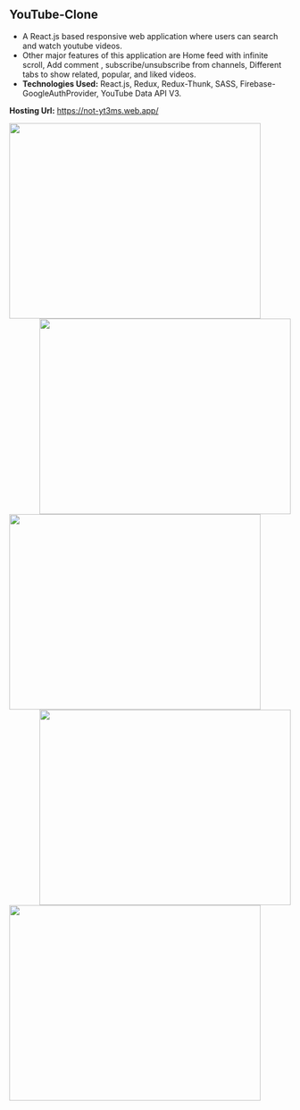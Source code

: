 <h2>YouTube-Clone</h2>

<ul>
  <li> A React.js based responsive web application where users can search and watch youtube videos.</li>
  <li>Other major features of this application are Home feed with infinite scroll, Add comment , subscribe/unsubscribe from channels, Different tabs to show related, popular, and liked videos. </li>
  <li><strong>Technologies Used:</strong> React.js, Redux, Redux-Thunk, SASS, Firebase- GoogleAuthProvider, YouTube Data API V3.
</ul>

<strong>Hosting Url:</strong>  https://not-yt3ms.web.app/

<a href="url"><img src="https://user-images.githubusercontent.com/54434689/129330268-827b6d63-f871-4c21-91c3-88960f43bf4a.png" align="left" height="350" width="450" ></a>
<a href="url"><img src="https://user-images.githubusercontent.com/54434689/129329076-9beec03a-de17-46c0-9c5d-ce9a5f60b51b.png" align="right" height="350" width="450" ></a>
<a href="url"><img src="https://user-images.githubusercontent.com/54434689/129329288-68281b22-da2c-4242-89fd-6d463c7cf67c.png" align="left" height="350" width="450" ></a>
<a href="url"><img src="https://user-images.githubusercontent.com/54434689/129329462-37bc653c-9827-4acb-8ce1-9dd37d9a3b80.png" align ="right" height="350" width="450" ></a>
<a href="url"><img src="https://user-images.githubusercontent.com/54434689/129330009-500da3e0-d89b-46f1-b986-68837a38e98b.png" align ="left" height="350" width="450" ></a>






